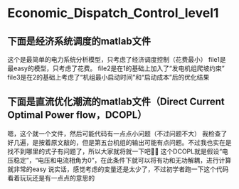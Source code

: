 # Economic_Dispatch_Control_level1
## 下面是经济系统调度的matlab文件
这个是最简单的电力系统分析模型，只考虑了经济调度控制（花费最小）
file1是最easy的模型，只考虑了花费。
file2是在1的基础上加入了“发电机组爬坡约束”
file3是在2的基础上考虑了“机组最小启动时间”和“启动成本”后的优化结果

## 下面是直流优化潮流的matlab文件（Direct Current Optimal Power flow，DCOPL）
嗯，这个就一个文件，然后可能代码有一点点小问题（不过问题不大）
我检查了好几遍，是按着原文敲的，但是第五台机组的输出可能有点问题。不过我也实在是找不到哪里的式子有问题了，所以大家就将就一下吧🤦‍♂️
这个DCOPL就是假设“电压稳定”，“电压和电流相角为0”，在此条件下就可以将有功和无功解耦，进行计算就非常的easy
说实话，感觉考虑的变量还是太少了，不过初学者跑一下这个代码看着玩玩还是有一点点的意思的
